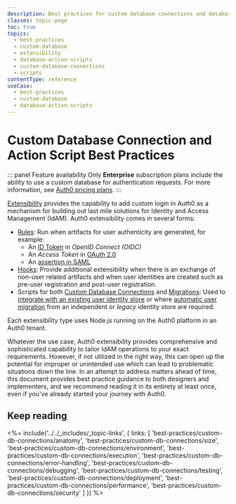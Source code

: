 ```yaml
---
description: Best practices for custom database connections and database actions scripts.
classes: topic-page
toc: true
topics:
  - best-practices
  - custom-database
  - extensibility
  - database-action-scripts
  - custom-database-connections
  - scripts
contentType: reference
useCase:
  - best-practices
  - custom-database
  - database-action-scripts
---
```

# Custom Database Connection and Action Script Best Practices

::: panel Feature availability
Only **Enterprise** subscription plans include the ability to use a custom database for authentication requests. For more information, see [Auth0 pricing plans](https://auth0.com/pricing).
:::

[Extensibility](/extend-integrate) provides the capability to add custom login in Auth0 as a mechanism for building out last mile solutions for Identity and Access Management (IdAM). Auth0 extensibility comes in several forms:

- [Rules](/rules): Run when artifacts for user authenticity are generated, for example:
   - An [ID Token](tokens/id-token) in <dfn data-key="openid">OpenID Connect (OIDC)</dfn>
   - An <dfn data-key="access-token">Access Token</dfn> in [OAuth 2.0](/protocols/oauth2)
   - An [assertion in SAML](/protocols/saml/saml-configuration/saml-assertions#use-rules)
- [Hooks](/hooks): Provide additional extensibility when there is an exchange of non-user related artifacts and when user identities are created such as pre-user registration and post-user registration.
- Scripts for both [Custom Database Connections](/connections/database#using-your-own-user-store) and [Migrations](/connections/database#migrating-to-auth0-from-a-custom-user-store): Used to [integrate with an existing user identity store](/connections/database/custom-db) or where [automatic user migration](https://auth0.com/learn/migrate-user-database-auth0/) from an independent or *legacy* identity store are required. 

Each extensibility type uses Node.js running on the Auth0 platform in an Auth0 tenant.

Whatever the use case, Auth0 extensibility provides comprehensive and sophisticated capability to tailor IdAM operations to your exact requirements. However, if not utilized in the right way, this can open up the potential for improper or unintended use which can lead to problematic situations down the line. In an attempt to address matters ahead of time, this document provides best practice guidance to both designers and implementers, and we recommend reading it in its entirety at least once, even if you've already started your journey with Auth0. 

## Keep reading

<%= include('../../_includes/_topic-links', { links: [
  'best-practices/custom-db-connections/anatomy',
  'best-practices/custom-db-connections/size',
  'best-practices/custom-db-connections/environment',
  'best-practices/custom-db-connections/execution',
  'best-practices/custom-db-connections/error-handling',
  'best-practices/custom-db-connections/debugging',
  'best-practices/custom-db-connections/testing',
  'best-practices/custom-db-connections/deployment',
  'best-practices/custom-db-connections/performance',
  'best-practices/custom-db-connections/security'
] }) %>